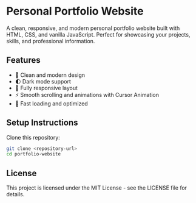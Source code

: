 # Personal Portfolio Website

A clean, responsive, and modern personal portfolio website built with HTML, CSS, and vanilla JavaScript. Perfect for showcasing your projects, skills, and professional information.

## Features

- 🎨 Clean and modern design
- 🌓 Dark mode support
- 📱 Fully responsive layout
- ⚡ Smooth scrolling and animations with Cursor Animation
- 🚀 Fast loading and optimized 

## Setup Instructions

 Clone this repository:
```bash
git clone <repository-url>
cd portfolio-website
```


## License

This project is licensed under the MIT License - see the LICENSE file for details. 
